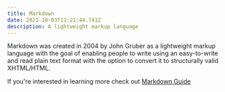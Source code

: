 ```yaml
---
title: Markdown
date: 2021-10-03T11:21:44.741Z
description: A lightweight markup language
---
```

Markdown was created in 2004 by John Gruber as a lightweight markup language with the goal of enabling people to write using an easy-to-write and read plain text format with the option to convert it to structurally valid XHTML/HTML.

If you're interested in learning more check out [Markdown Guide](https://www.markdownguide.org/)